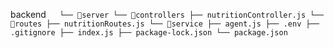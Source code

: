 backend`    └── 📁server
        └── 📁controllers
            ├── nutritionController.js
        └── 📁routes
            ├── nutritionRoutes.js
        └── 📁service
            ├── agent.js
        ├── .env
        ├── .gitignore
        ├── index.js
        ├── package-lock.json
        └── package.json
   `
